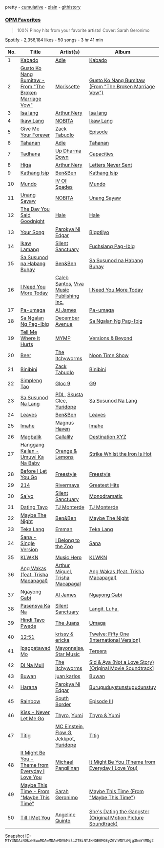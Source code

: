pretty - [cumulative](/playlists/cumulative/37i9dQZF1DX4olOMiqFeqU.md) - [plain](/playlists/plain/37i9dQZF1DX4olOMiqFeqU) - [githistory](https://github.githistory.xyz/mackorone/spotify-playlist-archive/blob/main/playlists/plain/37i9dQZF1DX4olOMiqFeqU)

### [OPM Favorites](https://open.spotify.com/playlist/37i9dQZF1DX4olOMiqFeqU)

> 100% Pinoy hits from your favorite artists! Cover: Sarah Geronimo

[Spotify](https://open.spotify.com/user/spotify) - 2,356,184 likes - 50 songs - 3 hr 41 min

| No. | Title | Artist(s) | Album | Length |
|---|---|---|---|---|
| 1 | [Kabado](https://open.spotify.com/track/7oLe1cVRqLpoH2NozJ78mh) | [Adie](https://open.spotify.com/artist/1DlYnIiliftt6R21Y5NOW2) | [Kabado](https://open.spotify.com/album/4QKhoKIlxDjVcMgDznCt7A) | 4:06 |
| 2 | [Gusto Ko Nang Bumitaw \- From "The Broken Marriage Vow"](https://open.spotify.com/track/1FxGqFnJkRgJ5LG2NBRTh3) | [Morissette](https://open.spotify.com/artist/62WbvkXqQGvXQvw74GU3kQ) | [Gusto Ko Nang Bumitaw \(From "The Broken Marriage Vow"\)](https://open.spotify.com/album/05RICu0AxsqrqoiSzzxeyG) | 4:31 |
| 3 | [Isa lang](https://open.spotify.com/track/0HAG6nIiEKd75yGpovuSJQ) | [Arthur Nery](https://open.spotify.com/artist/7uDdl5V5AETSFY7K3muu22) | [Isa lang](https://open.spotify.com/album/09S77IK5S0vxVF0DfwSohF) | 4:29 |
| 4 | [Ikaw Lang](https://open.spotify.com/track/16iRlyUMJVPqz62DlomMre) | [NOBITA](https://open.spotify.com/artist/5GVk1KCKa1tdHRev4bMw7V) | [Ikaw Lang](https://open.spotify.com/album/1nft8RTZE2QYeDPPNEnCBx) | 4:23 |
| 5 | [Give Me Your Forever](https://open.spotify.com/track/4mzP5mHkRvGxdhdGdAH7EJ) | [Zack Tabudlo](https://open.spotify.com/artist/67IN4cLJ7798gUapyZlmac) | [Episode](https://open.spotify.com/album/7IW9irtFutjRET02MjOjdW) | 4:04 |
| 6 | [Tahanan](https://open.spotify.com/track/5CUQnKjA6nlteCnxMKsjIu) | [Adie](https://open.spotify.com/artist/1DlYnIiliftt6R21Y5NOW2) | [Tahanan](https://open.spotify.com/album/77pn87cuqQjBr9mb5H3mPE) | 4:53 |
| 7 | [Tadhana](https://open.spotify.com/track/6FIEuf1JIzmCtach0gXpeG) | [Up Dharma Down](https://open.spotify.com/artist/3wbCeEPAW6po7J46netxMT) | [Capacities](https://open.spotify.com/album/1QpFitywD6FWjFWvTmLOw9) | 3:42 |
| 8 | [Higa](https://open.spotify.com/track/7gfrASeOt73YWvpIv1fU8E) | [Arthur Nery](https://open.spotify.com/artist/7uDdl5V5AETSFY7K3muu22) | [Letters Never Sent](https://open.spotify.com/album/6oZQZu4rTUF0A8PtpZeLFF) | 4:05 |
| 9 | [Kathang Isip](https://open.spotify.com/track/3WUEs51GpcvlgU7lehLgLh) | [Ben&Ben](https://open.spotify.com/artist/4DAcJXcjX0zlQAZAPAx4Zb) | [Kathang Isip](https://open.spotify.com/album/4nQxblVnnFPehg9ujzdJ8L) | 5:18 |
| 10 | [Mundo](https://open.spotify.com/track/4u8RkgV6P4TLi89SmlUtv8) | [IV Of Spades](https://open.spotify.com/artist/4k9wp4ipHdA1bu1T4x1ZTG) | [Mundo](https://open.spotify.com/album/2p6QlBCrnKwUFC0wPN1kfV) | 5:49 |
| 11 | [Unang Sayaw](https://open.spotify.com/track/4iRRAvxPPWXQp3mV1rAbPF) | [NOBITA](https://open.spotify.com/artist/5GVk1KCKa1tdHRev4bMw7V) | [Unang Sayaw](https://open.spotify.com/album/05VgPoz2XrqlgnnOYBaPsk) | 4:38 |
| 12 | [The Day You Said Goodnight](https://open.spotify.com/track/08hFNg8Oz3lvaAms7qrIif) | [Hale](https://open.spotify.com/artist/6Ww3OMFzCaO33ulKh1LBFN) | [Hale](https://open.spotify.com/album/3rYydzqOp83YUYh4EXjrbk) | 4:51 |
| 13 | [Your Song](https://open.spotify.com/track/0D1ecMMsSIpJbjPoJMHGkV) | [Parokya Ni Edgar](https://open.spotify.com/artist/2XHTklRsNMOOQT56Zm3WS4) | [Bigotilyo](https://open.spotify.com/album/6iUGtPyYDUQn9faXr81A3f) | 2:48 |
| 14 | [Ikaw Lamang](https://open.spotify.com/track/0bhzB5PBUVqZSux5Y7t5ED) | [Silent Sanctuary](https://open.spotify.com/artist/4nGp682WMiKS4X217kPw8C) | [Fuchsiang Pag\-Ibig](https://open.spotify.com/album/6MC4GloSqK2sSTLeYImDV3) | 5:06 |
| 15 | [Sa Susunod na Habang Buhay](https://open.spotify.com/track/3PgjBOoA5OytNGkglObpOd) | [Ben&Ben](https://open.spotify.com/artist/4DAcJXcjX0zlQAZAPAx4Zb) | [Sa Susunod na Habang Buhay](https://open.spotify.com/album/0U3q2NgWn97Fsns6dg7CzD) | 4:48 |
| 16 | [I Need You More Today](https://open.spotify.com/track/04qDUASuSfVp6fktfsxVej) | [Caleb Santos](https://open.spotify.com/artist/3XEHRbR9NMWfNzQ6TQMS9M), [Viva Music Publishing Inc.](https://open.spotify.com/artist/1d1BeULLUX4HWNVypEUMfy) | [I Need You More Today](https://open.spotify.com/album/1Le1ykkfNX7dMyUYVOf6jj) | 3:53 |
| 17 | [Pa\-umaga](https://open.spotify.com/track/3U8MbjNAP56IrzpbEFn1qN) | [Al James](https://open.spotify.com/artist/2G7VQ1kVhVfNagytlousgm) | [Pa\-umaga](https://open.spotify.com/album/6d3mjDBVhzN8ianGFJsKKE) | 3:09 |
| 18 | [Sa Ngalan Ng Pag\-Ibig](https://open.spotify.com/track/00mBzIWv5gHOYxwuEJXjOG) | [December Avenue](https://open.spotify.com/artist/4qFxP3qN9GsnZDOkAE6x2m) | [Sa Ngalan Ng Pag\-Ibig](https://open.spotify.com/album/7xconhHQKj7Be4P2KvUmFz) | 4:45 |
| 19 | [Tell Me Where It Hurts](https://open.spotify.com/track/4sYpTI5RPkhX2OWfrmjNl3) | [MYMP](https://open.spotify.com/artist/5elcNQkZ6FCZA3grSOMngY) | [Versions & Beyond](https://open.spotify.com/album/5ak2XNLAZyBKcUuvtZImhZ) | 4:13 |
| 20 | [Beer](https://open.spotify.com/track/20gchtRYM7bFiOjYKQB8zZ) | [The Itchyworms](https://open.spotify.com/artist/5cYJYBMg1n71v7cvthr1SO) | [Noon Time Show](https://open.spotify.com/album/7jEJsX7LeqOxDF9oIcqE5H) | 6:04 |
| 21 | [Binibini](https://open.spotify.com/track/2X5AFygz5SDYlXagyPw8kX) | [Zack Tabudlo](https://open.spotify.com/artist/67IN4cLJ7798gUapyZlmac) | [Binibini](https://open.spotify.com/album/0oJLtle44OSumLZj1WDEf0) | 3:41 |
| 22 | [Simpleng Tao](https://open.spotify.com/track/6bMSUhAmaAGTb5RTTuzWE3) | [Gloc 9](https://open.spotify.com/artist/7HJDRQAfEcFiARVehhM6qD) | [G9](https://open.spotify.com/album/4OS6H3C1zimI6QPXA9MXvG) | 4:04 |
| 23 | [Sa Susunod Na Lang](https://open.spotify.com/track/34ob61cxp34Sf7KHK6RnSU) | [PDL](https://open.spotify.com/artist/0iqkVK6sTXi7DZWWOeKy8Q), [Skusta Clee](https://open.spotify.com/artist/117XFtbZPnCI1EYKjYZWJc), [Yuridope](https://open.spotify.com/artist/5xOvrnVpLjzfGi69GDlzQY) | [Sa Susunod Na Lang](https://open.spotify.com/album/79UXZq6nXVVBpZgWWxb9Gq) | 3:34 |
| 24 | [Leaves](https://open.spotify.com/track/6wdCelHrPh7UfliNjwRTUv) | [Ben&Ben](https://open.spotify.com/artist/4DAcJXcjX0zlQAZAPAx4Zb) | [Leaves](https://open.spotify.com/album/5Yl1Bi501CuE72jaVK4e3y) | 5:10 |
| 25 | [Imahe](https://open.spotify.com/track/65sEZZaxTjLMD8vNgPoMz5) | [Magnus Haven](https://open.spotify.com/artist/28B54RKpJrEmDoGSTjsfY6) | [Imahe](https://open.spotify.com/album/04KG42EaTfjaPbYHQ6wI3h) | 5:21 |
| 26 | [Magbalik](https://open.spotify.com/track/5zMR44ZH4KVZj4FlhTj3SE) | [Callalily](https://open.spotify.com/artist/4HOEnLufwAqJ2qoJPVnL01) | [Destination XYZ](https://open.spotify.com/album/3tIU2WCVDgPwnG4MraWwQ6) | 5:25 |
| 27 | [Hanggang Kailan \- Umuwi Ka Na Baby](https://open.spotify.com/track/69u8qQcaA3o0A7Ko87juqp) | [Orange & Lemons](https://open.spotify.com/artist/1EUmQM6xgUQLUkJVcvSdey) | [Strike Whilst the Iron Is Hot](https://open.spotify.com/album/1Pjond44g3GY0emy3LfcCl) | 4:21 |
| 28 | [Before I Let You Go](https://open.spotify.com/track/220IyLzKO1Y0Gxt4pTU5eZ) | [Freestyle](https://open.spotify.com/artist/0jarApAsbmiCkYhz0590mE) | [Freestyle](https://open.spotify.com/album/23urE9jm4wugYqmxANnDut) | 4:49 |
| 29 | [214](https://open.spotify.com/track/7gZ3kWNtIxFgxjsm5OTVMB) | [Rivermaya](https://open.spotify.com/artist/1ZTdxfZTeztyAgKUJVLxAI) | [Greatest Hits](https://open.spotify.com/album/65GkUxR6lYlCiYP4mqyZl1) | 4:33 |
| 30 | [Sa'yo](https://open.spotify.com/track/3WLDRtRzbKDNZW5AZaAvk0) | [Silent Sanctuary](https://open.spotify.com/artist/4nGp682WMiKS4X217kPw8C) | [Monodramatic](https://open.spotify.com/album/0fWuyWoKTJty03n7xpCrEe) | 4:13 |
| 31 | [Dating Tayo](https://open.spotify.com/track/1l7TuyIge9siMw39a0dqXd) | [TJ Monterde](https://open.spotify.com/artist/7LvDTuFCBv08xm6u1pOMK0) | [TJ Monterde](https://open.spotify.com/album/3BNVpFNizGDG0IxfsEYhXU) | 3:59 |
| 32 | [Maybe The Night](https://open.spotify.com/track/1yDiru08Q6omDOGkZMPnei) | [Ben&Ben](https://open.spotify.com/artist/4DAcJXcjX0zlQAZAPAx4Zb) | [Maybe The Night](https://open.spotify.com/album/6LhZ3QMHGJeTes9cCTxK8e) | 3:37 |
| 33 | [Teka Lang](https://open.spotify.com/track/3CP6W4N2CnsZgejmUprD6v) | [Emman](https://open.spotify.com/artist/3FwNjtXQCdxpDOXmgJQGnG) | [Teka Lang](https://open.spotify.com/album/0QK7IkS5mne9e95ef0BjAE) | 3:16 |
| 34 | [Sana \- Single Version](https://open.spotify.com/track/7o7FQ0zdggnSP8nrsAIy1m) | [I Belong to the Zoo](https://open.spotify.com/artist/7tKpXx21KVUOR6vvDs6xtg) | [Sana](https://open.spotify.com/album/0ULmsFDDkOnwetCGrEvCSl) | 4:37 |
| 35 | [KLWKN](https://open.spotify.com/track/1pi3VCMlGVaXvrjlVOkBPN) | [Music Hero](https://open.spotify.com/artist/52gTrzyF0DyfkFl1DQz9Oq) | [KLWKN](https://open.spotify.com/album/1TmGJJPRkYoxPEAo0xFnQV) | 4:16 |
| 36 | [Ang Wakas \(feat\. Trisha Macapagal\)](https://open.spotify.com/track/5yu0lVVW68f5VIzdjIJVQ6) | [Arthur Miguel](https://open.spotify.com/artist/2Ev7vtPI38BE2kQvwmH4ce), [Trisha Macapagal](https://open.spotify.com/artist/6oF9fOWX7L88hNPKqWzB0O) | [Ang Wakas \(feat\. Trisha Macapagal\)](https://open.spotify.com/album/0xrEjBZwug4gj5k5qHE22n) | 5:04 |
| 37 | [Ngayong Gabi](https://open.spotify.com/track/5sLGYJOhLP197nmkaRMMEH) | [Al James](https://open.spotify.com/artist/2G7VQ1kVhVfNagytlousgm) | [Ngayong Gabi](https://open.spotify.com/album/51UmoT2xdda5pAZcRFMiot) | 4:27 |
| 38 | [Pasensya Ka Na](https://open.spotify.com/track/5VPxHpJcJEJx9CMMiO7pBE) | [Silent Sanctuary](https://open.spotify.com/artist/4nGp682WMiKS4X217kPw8C) | [Langit\. Luha.](https://open.spotify.com/album/1rBuCNm7bhrcDVMAETBXVA) | 4:01 |
| 39 | [Hindi Tayo Pwede](https://open.spotify.com/track/47DgfSmVQVwHkJJct5c3sV) | [The Juans](https://open.spotify.com/artist/1YlibpAvhJBbMZMBwN1KGv) | [Umaga](https://open.spotify.com/album/5HbJHrOnlSh1DImDXXYW1N) | 5:03 |
| 40 | [12:51](https://open.spotify.com/track/1FHCU1rDAeaPsBW9byjJ0Q) | [krissy & ericka](https://open.spotify.com/artist/09DdQEMQaaq0f99vqqub3V) | [Twelve: Fifty One \(International Version\)](https://open.spotify.com/album/5M4GVkxOl3joHIkvNrAlbJ) | 4:06 |
| 41 | [Ipagpatawad Mo](https://open.spotify.com/track/3On64r714N7t1Q4KuqMYlO) | [Mayonnaise](https://open.spotify.com/artist/7lIVjtsgz0y1oRQFBAVNzq), [Star Music](https://open.spotify.com/artist/3x9i2nnioY7wlQE9oPEHqv) | [Tersera](https://open.spotify.com/album/5ZNxJGEM28nI1M8SKQcXNr) | 4:02 |
| 42 | [Di Na Muli](https://open.spotify.com/track/6JYIB3AEh1VtcqVcDDLC7p) | [The Itchyworms](https://open.spotify.com/artist/5cYJYBMg1n71v7cvthr1SO) | [Sid & Aya \(Not a Love Story\) \[Original Movie Soundtrack\]](https://open.spotify.com/album/3ZHDOgwnd6f26MyLuXCS3U) | 4:20 |
| 43 | [Buwan](https://open.spotify.com/track/5f9808hpiCpuNyqqdXmpF2) | [juan karlos](https://open.spotify.com/artist/0a4r2EnsevvHCukoJ1xFwJ) | [Buwan](https://open.spotify.com/album/2CF1utwLM2yXHMZhwFGVY1) | 5:43 |
| 44 | [Harana](https://open.spotify.com/track/6UGrgPcISfwGeDikA4YpEv) | [Parokya Ni Edgar](https://open.spotify.com/artist/2XHTklRsNMOOQT56Zm3WS4) | [Buruguduystunstugudunstuy](https://open.spotify.com/album/6BGIBrSqYRLcOEOwz0x19B) | 3:02 |
| 45 | [Rainbow](https://open.spotify.com/track/3VcVQmMivq2ISfKUmIuvMK) | [South Border](https://open.spotify.com/artist/6ZgBJRjJsK1iOJGKGZxEUv) | [Episode III](https://open.spotify.com/album/6bMej3xtNOTiiHLdhR4wzX) | 5:47 |
| 46 | [Kiss \- Never Let Me Go](https://open.spotify.com/track/1oHVl77komlcWVa5XzJ1rU) | [Thyro](https://open.spotify.com/artist/4VkqlQl3hGhxjchI34xp2V), [Yumi](https://open.spotify.com/artist/1O5apWv8xRb6YbHu7E0Tu6) | [Thyro & Yumi](https://open.spotify.com/album/6g8gpmN97Swzy56xwfrFrZ) | 4:19 |
| 47 | [Titig](https://open.spotify.com/track/1x8pFCRfBnDqckyB6mlZci) | [MC Einstein](https://open.spotify.com/artist/7dxr6AabRWhsfYRyVJlErK), [Flow G](https://open.spotify.com/artist/3PDFGpPl4ienSn5Vwisfrh), [Jekkpot](https://open.spotify.com/artist/7ypt5Qvb2h6rIahhfls05p), [Yuridope](https://open.spotify.com/artist/5xOvrnVpLjzfGi69GDlzQY) | [Titig](https://open.spotify.com/album/4tk561oaKN5jhKhu8XuP1W) | 4:19 |
| 48 | [It Might Be You \- Theme from Everyday I Love You](https://open.spotify.com/track/4FdQYoWFym37QDQ2GkEHi1) | [Michael Pangilinan](https://open.spotify.com/artist/1t2caVgyabZrVDAlmMGraV) | [It Might Be You \(Theme from Everyday I Love You\)](https://open.spotify.com/album/0obyXODEHnssLgwFovpusL) | 4:12 |
| 49 | [Maybe This Time \- From "Maybe This Time"](https://open.spotify.com/track/0Dljpp52vCmtXi0E94qjfo) | [Sarah Geronimo](https://open.spotify.com/artist/6aiCKnIN68hohzU3ZzNq48) | [Maybe This Time \(From "Maybe This Time"\)](https://open.spotify.com/album/0BGReR0ClYIme8zAabt53h) | 4:15 |
| 50 | [Till I Met You](https://open.spotify.com/track/0JzwzRDkwZr8s1WRfNgUqA) | [Angeline Quinto](https://open.spotify.com/artist/7DW4ijH3n36QN0RlC0n649) | [She's Dating the Gangster \(Original Motion Picture Soundtrack\)](https://open.spotify.com/album/0NfAzxHZ4diQArSqZMTJHc) | 4:00 |

Snapshot ID: `MTY3NDAzNDkxNSwwMDAwMDAwMDVhMzliZTBiNTJkNGE0MGEyZGVhMDYzMjg3NmY4MDg2`
